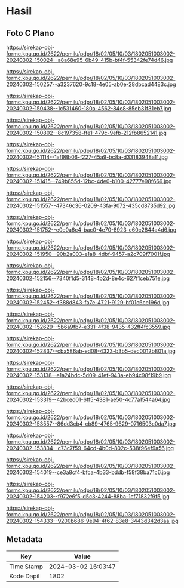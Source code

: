 # Hasil

## Foto C Plano

https://sirekap-obj-formc.kpu.go.id/2622/pemilu/pdpr/18/02/05/10/03/1802051003002-20240302-150024--a8a68e95-6b49-415b-bf4f-55342fe74d46.jpg

https://sirekap-obj-formc.kpu.go.id/2622/pemilu/pdpr/18/02/05/10/03/1802051003002-20240302-150257--a3237620-9c18-4e05-ab0e-28dbcad4483c.jpg

https://sirekap-obj-formc.kpu.go.id/2622/pemilu/pdpr/18/02/05/10/03/1802051003002-20240302-150438--1c531460-180a-4562-84e8-85eb31f31eb7.jpg

https://sirekap-obj-formc.kpu.go.id/2622/pemilu/pdpr/18/02/05/10/03/1802051003002-20240302-150802--8c197358-ffe1-479c-9efb-212fb8652141.jpg

https://sirekap-obj-formc.kpu.go.id/2622/pemilu/pdpr/18/02/05/10/03/1802051003002-20240302-151114--1af98b06-f227-45a9-bc8a-d33183948a11.jpg

https://sirekap-obj-formc.kpu.go.id/2622/pemilu/pdpr/18/02/05/10/03/1802051003002-20240302-151415--749b855d-12bc-4de0-b100-42777e98f669.jpg

https://sirekap-obj-formc.kpu.go.id/2622/pemilu/pdpr/18/02/05/10/03/1802051003002-20240302-151557--47346c36-0209-43fa-9072-435cd8735d92.jpg

https://sirekap-obj-formc.kpu.go.id/2622/pemilu/pdpr/18/02/05/10/03/1802051003002-20240302-151752--e0e0a6c4-bac0-4e70-8923-c60c2844a4d6.jpg

https://sirekap-obj-formc.kpu.go.id/2622/pemilu/pdpr/18/02/05/10/03/1802051003002-20240302-151950--90b2a003-e1a8-4dbf-9457-a2c709f7001f.jpg

https://sirekap-obj-formc.kpu.go.id/2622/pemilu/pdpr/18/02/05/10/03/1802051003002-20240302-152156--7340f1d5-3148-4b2d-8e4c-627f1ceb751e.jpg

https://sirekap-obj-formc.kpu.go.id/2622/pemilu/pdpr/18/02/05/10/03/1802051003002-20240302-152452--f388d843-fa7e-4721-9129-bf01c6ce196d.jpg

https://sirekap-obj-formc.kpu.go.id/2622/pemilu/pdpr/18/02/05/10/03/1802051003002-20240302-152629--5b6a9fb7-e331-4f38-9435-432ff4fc3559.jpg

https://sirekap-obj-formc.kpu.go.id/2622/pemilu/pdpr/18/02/05/10/03/1802051003002-20240302-152837--cba586ab-ed08-4323-b3b5-dec0012b801a.jpg

https://sirekap-obj-formc.kpu.go.id/2622/pemilu/pdpr/18/02/05/10/03/1802051003002-20240302-153138--e1a24bdc-5d09-41ef-943a-eb94c98f19b9.jpg

https://sirekap-obj-formc.kpu.go.id/2622/pemilu/pdpr/18/02/05/10/03/1802051003002-20240302-153319--42bced01-6ff5-4381-ae50-4c77a1544a64.jpg

https://sirekap-obj-formc.kpu.go.id/2622/pemilu/pdpr/18/02/05/10/03/1802051003002-20240302-153557--86dd3cb4-cb89-4765-9629-0716503c0da7.jpg

https://sirekap-obj-formc.kpu.go.id/2622/pemilu/pdpr/18/02/05/10/03/1802051003002-20240302-153834--c73c7f59-64cd-4b0d-802c-538f96ef9a56.jpg

https://sirekap-obj-formc.kpu.go.id/2622/pemilu/pdpr/18/02/05/10/03/1802051003002-20240302-154019--ce3a8cf4-bfca-4b33-bddb-f58f38ba71c6.jpg

https://sirekap-obj-formc.kpu.go.id/2622/pemilu/pdpr/18/02/05/10/03/1802051003002-20240302-154203--f972e6f5-d5c3-4244-88ba-1cf71832f9f5.jpg

https://sirekap-obj-formc.kpu.go.id/2622/pemilu/pdpr/18/02/05/10/03/1802051003002-20240302-154333--9200b686-9e94-4f62-83e8-3443d342d3aa.jpg


## Metadata

| Key        | Value               |
| ---------- | ------------------- |
| Time Stamp | 2024-03-02 16:03:47 |
| Kode Dapil | 1802                |



